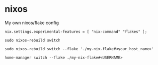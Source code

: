 # nixos
My own nixos/flake config
```
nix.settings.experimental-features = [ "nix-command" "flakes" ];
```
```
sudo nixos-rebuild switch
```
```
sudo nixos-rebuild switch --flake './my-nix-flake#<your_host_name>'
```
```
home-manager switch --flake ./my-nix-flake#<USERNAME>
```
